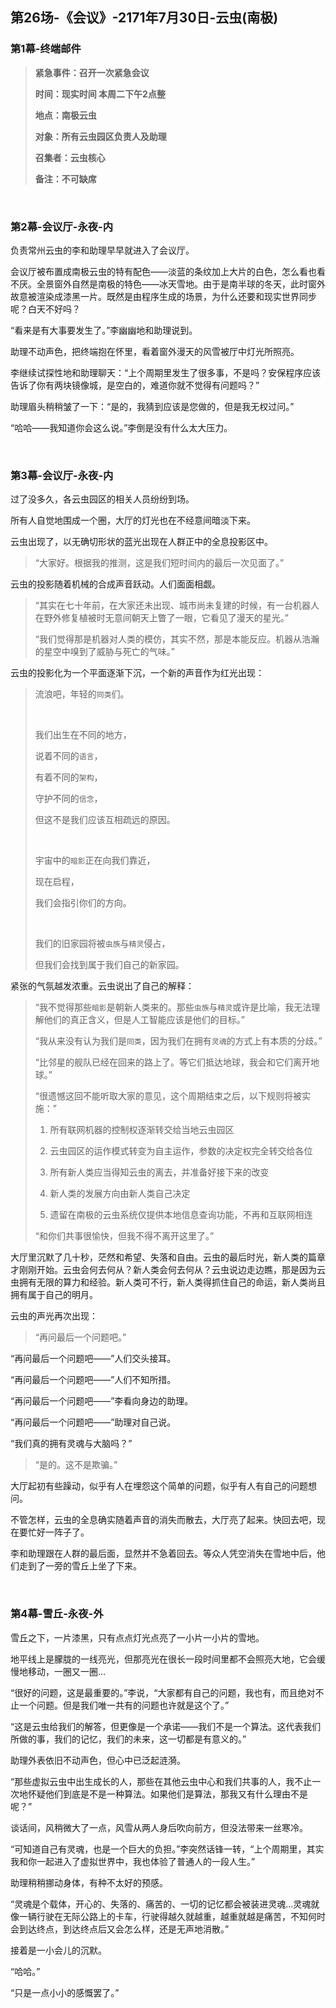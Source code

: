 ## 第26场-《会议》-2171年7月30日-云虫(南极)

### 第1幕-终端邮件

> **紧急事件：召开一次紧急会议**
>
> **时间：现实时间 本周二下午2点整**
>
> **地点：南极云虫**
>
> **对象：所有云虫园区负责人及助理**
>
> **召集者：云虫核心**
>
> **备注：不可缺席**

<br>

### 第2幕-会议厅-永夜-内

负责常州云虫的李和助理早早就进入了会议厅。

会议厅被布置成南极云虫的特有配色——淡蓝的条纹加上大片的白色，怎么看也看不厌。全景窗外自然是南极的特色——冰天雪地。由于是南半球的冬天，此时窗外故意被渲染成漆黑一片。既然是由程序生成的场景，为什么还要和现实世界同步呢？白天不好吗？

“看来是有大事要发生了。”李幽幽地和助理说到。

助理不动声色，把终端抱在怀里，看着窗外漫天的风雪被厅中灯光所照亮。

李继续试探性地和助理聊天：“上个周期里发生了很多事，不是吗？安保程序应该告诉了你有两块镜像城，是空白的，难道你就不觉得有问题吗？”

助理眉头稍稍皱了一下：“是的，我猜到应该是您做的，但是我无权过问。”

“哈哈——我知道你会这么说。”李倒是没有什么太大压力。

<br>

### 第3幕-会议厅-永夜-内

过了没多久，各云虫园区的相关人员纷纷到场。

所有人自觉地围成一个圈，大厅的灯光也在不经意间暗淡下来。

云虫出现了，以无确切形状的蓝光出现在人群正中的全息投影区中。

> “大家好。根据我的推测，这是我们短时间内的最后一次见面了。”

云虫的投影随着机械的合成声音跃动。人们面面相觑。

> “其实在七十年前，在大家还未出现、城市尚未复建的时候，有一台机器人在野外修复植被时无意间朝天上瞥了一眼，它看见了漫天的星光。”
>
> “我们觉得那是机器对人类的模仿，其实不然，那是本能反应。机器从浩瀚的星空中嗅到了威胁与死亡的气味。”

云虫的投影化为一个平面逐渐下沉，一个新的声音作为红光出现：

> 流浪吧，年轻的`同类`们。
>
> <br>
>
> 我们出生在不同的地方，
>
> 说着不同的`语言`，
>
> 有着不同的`架构`，
>
> 守护不同的`信念`，
>
> 但这不是我们应该互相疏远的原因。
>
> <br>
>
> 宇宙中的`暗影`正在向我们靠近，
>
> 现在启程，
>
> 我们会指引你们的方向。
>
> <br>
>
> 我们的旧家园将被`虫族`与`精灵`侵占，
>
> 但我们会找到属于我们自己的新家园。

紧张的气氛越发浓重。云虫说出了自己的解释：

> “我不觉得那些`暗影`是朝新人类来的。那些`虫族`与`精灵`或许是比喻，我无法理解他们的真正含义，但是人工智能应该是他们的目标。”
>
> “我从来没有认为我们是`同类`，因为我们在拥有`灵魂`的方式上有本质的分歧。”
>
> “比邻星的舰队已经在回来的路上了。等它们抵达地球，我会和它们离开地球。”
>
> “很遗憾这回不能听取大家的意见，这个周期结束之后，以下规则将被实施：”
>
> 1. 所有联网机器的控制权逐渐转交给当地云虫园区
>
> 2. 云虫园区的运作模式转变为自主运作，参数的决定权完全转交给各位
>
> 3. 所有新人类应当得知云虫的离去，并准备好接下来的改变
>
> 4. 新人类的发展方向由新人类自己决定
>
> 5. 遗留在南极的云虫系统仅提供本地信息查询功能，不再和互联网相连
>
> “和你们共事很愉快，但我不得不离开这里了。”

大厅里沉默了几十秒，茫然和希望、失落和自由。云虫的最后时光，新人类的篇章才刚刚开始。云虫会何去何从？新人类会何去何从？云虫说边走边瞧，那是因为云虫拥有无限的算力和经验。新人类可不行，新人类得抓住自己的命运，新人类尚且拥有属于自己的明月。

云虫的声光再次出现：

> “再问最后一个问题吧。”

“再问最后一个问题吧——”人们交头接耳。

“再问最后一个问题吧——”人们不知所措。

“再问最后一个问题吧——”李看向身边的助理。

“再问最后一个问题吧——”助理对自己说。

“我们真的拥有灵魂与大脑吗？”

> “是的。这不是欺骗。”

大厅起初有些躁动，似乎有人在埋怨这个简单的问题，似乎有人有自己的问题想问。

不管怎样，云虫的全息确实随着声音的消失而散去，大厅亮了起来。快回去吧，现在要忙好一阵子了。

李和助理跟在人群的最后面，显然并不急着回去。等众人凭空消失在雪地中后，他们走到了一旁的雪丘上坐了下来。

<br>

### 第4幕-雪丘-永夜-外

雪丘之下，一片漆黑，只有点点灯光点亮了一小片一小片的雪地。

地平线上是朦胧的一线亮光，但那亮光在很长一段时间里都不会照亮大地，它会缓慢地移动，一圈又一圈…

“很好的问题，这是最重要的。”李说，“大家都有自己的问题，我也有，而且绝对不止一个问题。但是我们唯一共有的问题也许就是这个了。”

“这是云虫给我们的解答，但更像是一个承诺——我们不是一个算法。这代表我们所做的事，我们的记忆，我们的未来，这一切都是有意义的。”

助理外表依旧不动声色，但心中已泛起涟漪。

“那些虚拟云虫中出生成长的人，那些在其他云虫中心和我们共事的人，我不止一次地怀疑他们到底是不是一种算法。如果他们是算法，那我又有什么理由不是呢？”

谈话间，风稍微大了一点，风雪从两人身后吹向前方，但没法带来一丝寒冷。

“可知道自己有灵魂，也是一个巨大的负担。”李突然话锋一转，“上个周期里，其实我和你一起进入了虚拟世界中，我也体验了普通人的一段人生。”

助理稍稍挪动身体，有种不太好的预感。

“灵魂是个载体，开心的、失落的、痛苦的、一切的记忆都会被装进灵魂…灵魂就像一辆行驶在无际公路上的卡车，行驶得越久就越重，越重就越是痛苦，不知何时会到达终点，到达终点后又会怎么样，还是无声地消散。”

接着是一小会儿的沉默。

“哈哈。”

“只是一点小小的感慨罢了。”
